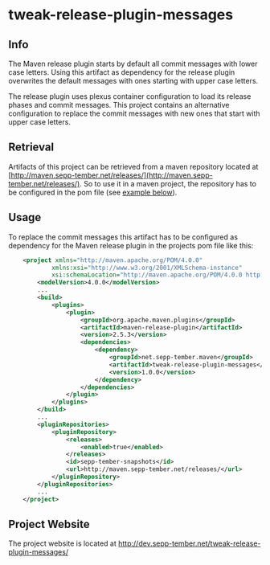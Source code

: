 # tweak-release-plugin-messages

## Info

The Maven release plugin starts by default all commit messages with lower case letters. Using this artifact as dependency for the release
plugin overwrites the default messages with ones starting with upper case letters.

The release plugin uses plexus container configuration to load its release phases and commit messages. This project contains an 
alternative configuration to replace the commit messages with new ones that start with upper case letters.

## Retrieval

Artifacts of this project can be retrieved from a maven repository located at
[http://maven.sepp-tember.net/releases/](http://maven.sepp-tember.net/releases/). So to use it in a maven project, the repository has to 
be configured in the pom file (see [example below](#usage)).

## Usage

To replace the commit messages this artifact has to be configured as dependency for the Maven release plugin in the projects pom file 
like this:

```xml
	<project xmlns="http://maven.apache.org/POM/4.0.0"
			xmlns:xsi="http://www.w3.org/2001/XMLSchema-instance"
			xsi:schemaLocation="http://maven.apache.org/POM/4.0.0 http://maven.apache.org/xsd/maven-4.0.0.xsd">
		<modelVersion>4.0.0</modelVersion>
		...
		<build>
			<plugins>
				<plugin>
					<groupId>org.apache.maven.plugins</groupId>
					<artifactId>maven-release-plugin</artifactId>
					<version>2.5.3</version>
					<dependencies>
						<dependency>
							<groupId>net.sepp-tember.maven</groupId>
							<artifactId>tweak-release-plugin-messages</artifactId>
							<version>1.0.0</version>
						</dependency>
					</dependencies>
				</plugin>
			</plugins>
		</build>
		...
		<pluginRepositories>
			<pluginRepository>
				<releases>
					<enabled>true</enabled>
				</releases>
				<id>sepp-tember-snapshots</id>
				<url>http://maven.sepp-tember.net/releases/</url>
			</pluginRepository>
		</pluginRepositories>
		...
	</project>
```

## Project Website

The project website is located at http://dev.sepp-tember.net/tweak-release-plugin-messages/
